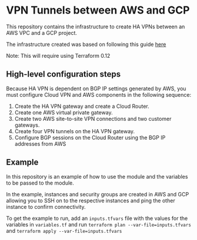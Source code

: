# VPN Tunnels between AWS and GCP

This repository contains the infrastructure to create HA VPNs between an AWS VPC and a GCP project.

The infrastructure created was based on following this guide [here](https://cloud.google.com/community/tutorials/using-ha-vpn-with-aws)

Note: This will require using Terraform 0.12

## High-level configuration steps
Because HA VPN is dependent on BGP IP settings generated by AWS, you must configure Cloud VPN and AWS components in the following sequence:

1. Create the HA VPN gateway and create a Cloud Router.
2. Create one AWS virtual private gateway.
3. Create two AWS site-to-site VPN connections and two customer gateways.
4. Create four VPN tunnels on the HA VPN gateway.
5. Configure BGP sessions on the Cloud Router using the BGP IP addresses from AWS

## Example
In this repository is an example of how to use the module and the variables to be passed to the module.

In the example, instances and security groups are created in AWS and GCP allowing you to SSH on to the respective instances and ping the other instance to confirm connectivity.

To get the example to run, add an `inputs.tfvars` file with the values for the variables in `variables.tf` and run `terraform plan --var-file=inputs.tfvars` and `terraform apply --var-file=inputs.tfvars`
